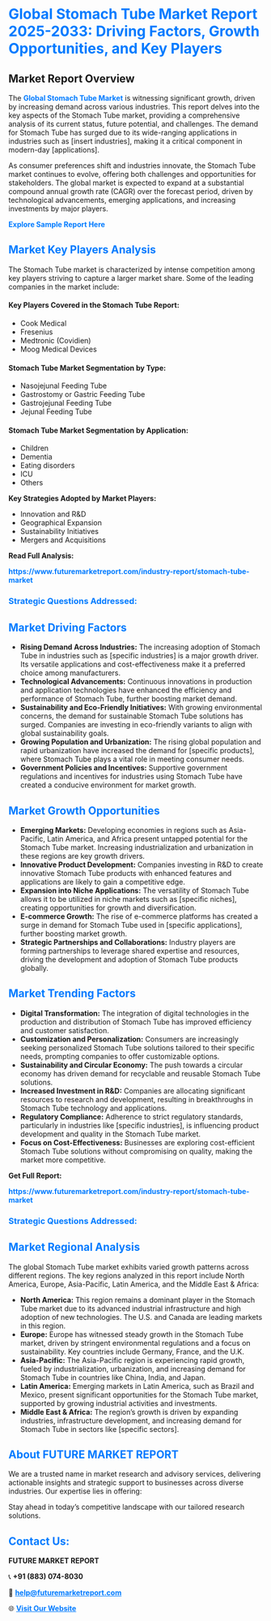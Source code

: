 <h1 style="color: #007BFF;">Global Stomach Tube Market Report 2025-2033: Driving Factors, Growth Opportunities, and Key Players</h1>

<section id="overview">
<h2>Market Report Overview</h2>
<p>The <a href="https://www.futuremarketreport.com/industry-report/stomach-tube-market" style="color: #007BFF; text-decoration: none;"><strong>Global Stomach Tube Market</strong></a> is witnessing significant growth, driven by increasing demand across various industries. This report delves into the key aspects of the Stomach Tube market, providing a comprehensive analysis of its current status, future potential, and challenges. The demand for Stomach Tube has surged due to its wide-ranging applications in industries such as [insert industries], making it a critical component in modern-day [applications].</p>
<p>As consumer preferences shift and industries innovate, the Stomach Tube market continues to evolve, offering both challenges and opportunities for stakeholders. The global market is expected to expand at a substantial compound annual growth rate (CAGR) over the forecast period, driven by technological advancements, emerging applications, and increasing investments by major players.</p>
</section>

<section id="overview">
<p><a href="https://www.futuremarketreport.com/request-sample/reportId=104482" style="color: #007BFF; text-decoration: none;"><strong>Explore Sample Report Here</strong></a></p>
</section>

<section id="key-players">
<h2 style="color: #007BFF;">Market Key Players Analysis</h2>
<p>The Stomach Tube market is characterized by intense competition among key players striving to capture a larger market share. Some of the leading companies in the market include:</p>
<h4>Key Players Covered in the Stomach Tube Report:</h4>
<ul><li>Cook Medical</li><li>Fresenius</li><li>Medtronic (Covidien)</li><li>Moog Medical Devices</li></ul>
<h4>Stomach Tube Market Segmentation by Type:</h4>
<ul><li>Nasojejunal Feeding Tube</li><li>Gastrostomy or Gastric Feeding Tube</li><li>Gastrojejunal Feeding Tube</li><li>Jejunal Feeding Tube</li></ul>

<h4>Stomach Tube Market Segmentation by Application:</h4>
<ul><li>Children</li><li>Dementia</li><li>Eating disorders</li><li>ICU</li><li>Others</li></ul>
<p><strong>Key Strategies Adopted by Market Players:</strong></p>
<ul>
<li>Innovation and R&D</li>
<li>Geographical Expansion</li>
<li>Sustainability Initiatives</li>
<li>Mergers and Acquisitions</li>
</ul>
</section>

<section>
<p><strong>Read Full Analysis: </strong></p><a href="https://www.futuremarketreport.com/industry-report/stomach-tube-market" style="color: #007BFF; text-decoration: none;"><strong>https://www.futuremarketreport.com/industry-report/stomach-tube-market</strong></a>
<h3 style="color: #007BFF;">Strategic Questions Addressed:</h3>
</section>

<section id="driving-factors">
<h2 style="color: #007BFF;">Market Driving Factors</h2>
<ul>
<li><strong>Rising Demand Across Industries:</strong> The increasing adoption of Stomach Tube in industries such as [specific industries] is a major growth driver. Its versatile applications and cost-effectiveness make it a preferred choice among manufacturers.</li>
<li><strong>Technological Advancements:</strong> Continuous innovations in production and application technologies have enhanced the efficiency and performance of Stomach Tube, further boosting market demand.</li>
<li><strong>Sustainability and Eco-Friendly Initiatives:</strong> With growing environmental concerns, the demand for sustainable Stomach Tube solutions has surged. Companies are investing in eco-friendly variants to align with global sustainability goals.</li>
<li><strong>Growing Population and Urbanization:</strong> The rising global population and rapid urbanization have increased the demand for [specific products], where Stomach Tube plays a vital role in meeting consumer needs.</li>
<li><strong>Government Policies and Incentives:</strong> Supportive government regulations and incentives for industries using Stomach Tube have created a conducive environment for market growth.</li>
</ul>
</section>

<section id="growth-opportunities">
<h2 style="color: #007BFF;">Market Growth Opportunities</h2>
<ul>
<li><strong>Emerging Markets:</strong> Developing economies in regions such as Asia-Pacific, Latin America, and Africa present untapped potential for the Stomach Tube market. Increasing industrialization and urbanization in these regions are key growth drivers.</li>
<li><strong>Innovative Product Development:</strong> Companies investing in R&D to create innovative Stomach Tube products with enhanced features and applications are likely to gain a competitive edge.</li>
<li><strong>Expansion into Niche Applications:</strong> The versatility of Stomach Tube allows it to be utilized in niche markets such as [specific niches], creating opportunities for growth and diversification.</li>
<li><strong>E-commerce Growth:</strong> The rise of e-commerce platforms has created a surge in demand for Stomach Tube used in [specific applications], further boosting market growth.</li>
<li><strong>Strategic Partnerships and Collaborations:</strong> Industry players are forming partnerships to leverage shared expertise and resources, driving the development and adoption of Stomach Tube products globally.</li>
</ul>
</section>

<section id="trending-factors">
<h2 style="color: #007BFF;">Market Trending Factors</h2>
<ul>
<li><strong>Digital Transformation:</strong> The integration of digital technologies in the production and distribution of Stomach Tube has improved efficiency and customer satisfaction.</li>
<li><strong>Customization and Personalization:</strong> Consumers are increasingly seeking personalized Stomach Tube solutions tailored to their specific needs, prompting companies to offer customizable options.</li>
<li><strong>Sustainability and Circular Economy:</strong> The push towards a circular economy has driven demand for recyclable and reusable Stomach Tube solutions.</li>
<li><strong>Increased Investment in R&D:</strong> Companies are allocating significant resources to research and development, resulting in breakthroughs in Stomach Tube technology and applications.</li>
<li><strong>Regulatory Compliance:</strong> Adherence to strict regulatory standards, particularly in industries like [specific industries], is influencing product development and quality in the Stomach Tube market.</li>
<li><strong>Focus on Cost-Effectiveness:</strong> Businesses are exploring cost-efficient Stomach Tube solutions without compromising on quality, making the market more competitive.</li>
</ul>
</section>

<section>
<p><strong>Get Full Report: </strong></p><a href="https://www.futuremarketreport.com/industry-report/stomach-tube-market" style="color: #007BFF; text-decoration: none;"><strong>https://www.futuremarketreport.com/industry-report/stomach-tube-market</strong></a>
<h3 style="color: #007BFF;">Strategic Questions Addressed:</h3>
</section>


<section id="regional-analysis">
<h2 style="color: #007BFF;">Market Regional Analysis</h2>
<p>The global Stomach Tube market exhibits varied growth patterns across different regions. The key regions analyzed in this report include North America, Europe, Asia-Pacific, Latin America, and the Middle East & Africa:</p>
<ul>
<li><strong>North America:</strong> This region remains a dominant player in the Stomach Tube market due to its advanced industrial infrastructure and high adoption of new technologies. The U.S. and Canada are leading markets in this region.</li>
<li><strong>Europe:</strong> Europe has witnessed steady growth in the Stomach Tube market, driven by stringent environmental regulations and a focus on sustainability. Key countries include Germany, France, and the U.K.</li>
<li><strong>Asia-Pacific:</strong> The Asia-Pacific region is experiencing rapid growth, fueled by industrialization, urbanization, and increasing demand for Stomach Tube in countries like China, India, and Japan.</li>
<li><strong>Latin America:</strong> Emerging markets in Latin America, such as Brazil and Mexico, present significant opportunities for the Stomach Tube market, supported by growing industrial activities and investments.</li>
<li><strong>Middle East & Africa:</strong> The region’s growth is driven by expanding industries, infrastructure development, and increasing demand for Stomach Tube in sectors like [specific sectors].</li>
</ul>
</section>

<footer>
<h2 style="color: #007BFF;">About FUTURE MARKET REPORT</h2>
<p>We are a trusted name in market research and advisory services, delivering actionable insights and strategic support to businesses across diverse industries. Our expertise lies in offering:</p>

<p>Stay ahead in today’s competitive landscape with our tailored research solutions.</p>

<h2 style="color: #007BFF;">Contact Us:</h2>
<p><strong>FUTURE MARKET REPORT</strong></p>
<p>📞 <strong>+91 (883) 074-8030</strong></p>
<p>📧 <strong><a href="mailto:help@futuremarketreport.com" style="color: #007BFF;">help@futuremarketreport.com</a></strong></p>
<p>🌐 <strong><a href="https://www.futuremarketreport.com/" style="color: #007BFF;">Visit Our Website</a></strong></p>
</footer>